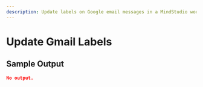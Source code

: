 ```yaml
---
description: Update labels on Google email messages in a MindStudio workflow
---
```


# Update Gmail Labels

## Sample Output

```json
No output.
```
